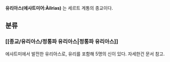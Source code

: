 **유리아스(에샤트미어:Àilrias)** 는 세르트 계통의 종교이다.

## 분류

### [[종교/유리아스/정통파 유리아스|정통파 유리아스]]

에샤트미에서 발전한 유리아스로, 유리를 포함해 5명의 신이 있다.
자세한건 문서 참고.
